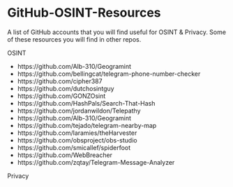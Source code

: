 # GitHub-OSINT-Resources
<p>A list of GitHub accounts that you will find useful for OSINT & Privacy. Some of these resources you will find in other repos.</p>
<p>OSINT</p>
<ul>
 <li>https://github.com/Alb-310/Geogramint</li>
 <li>https://github.com/bellingcat/telegram-phone-number-checker</li>
 <li>https://github.com/cipher387</li>
 <li>https://github.com/dutchosintguy</li>
 <li>https://github.com/GONZOsint</li>
 <li>https://github.com/HashPals/Search-That-Hash</li>
 <li>https://github.com/jordanwildon/Telepathy</li>
 <li>https://github.com/Alb-310/Geogramint</li>
 <li>https://github.com/tejado/telegram-nearby-map</li>
 <li>https://github.com/laramies/theHarvester</li>
 <li>https://github.com/obsproject/obs-studio</li>
 <li>https://github.com/smicallef/spiderfoot</li>
 <li>https://github.com/WebBreacher</li>
 <li>https://github.com/zqtay/Telegram-Message-Analyzer</li>
</ul>
<p>Privacy</p>
